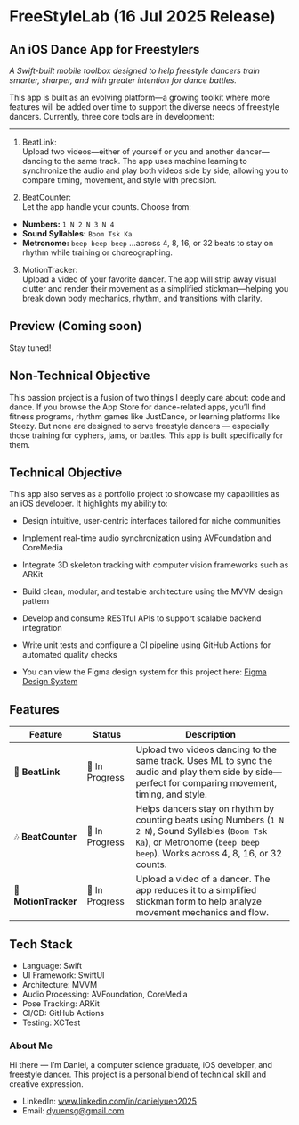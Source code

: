 # FreeStyleLab (16 Jul 2025 Release) 
## An iOS Dance App for Freestylers  
*A Swift-built mobile toolbox designed to help freestyle dancers train smarter, sharper, and with greater intention for dance battles.*

This app is built as an evolving platform—a growing toolkit where more features will be added over time to support the diverse needs of freestyle dancers. Currently, three core tools are in development:

---

1. BeatLink:   
Upload two videos—either of yourself or you and another dancer—dancing to the same track. The app uses machine learning to synchronize the audio and play both videos side by side, allowing you to compare timing, movement, and style with precision.

2. BeatCounter:  
Let the app handle your counts. Choose from:
- **Numbers:** `1 N 2 N 3 N 4`
- **Sound Syllables:** `Boom Tsk Ka`
- **Metronome:** `beep beep beep`
  ...across 4, 8, 16, or 32 beats to stay on rhythm while training or choreographing.

3. MotionTracker:   
Upload a video of your favorite dancer. The app will strip away visual clutter and render their movement as a simplified stickman—helping you break down body mechanics, rhythm, and transitions with clarity.

## Preview (Coming soon)
Stay tuned!


## Non-Technical Objective

This passion project is a fusion of two things I deeply care about: code and dance. If you browse the App Store for dance-related apps, you’ll find fitness programs, rhythm games like JustDance, or learning platforms like Steezy. But none are designed to serve freestyle dancers — especially those training for cyphers, jams, or battles. This app is built specifically for them. 

## Technical Objective

This app also serves as a portfolio project to showcase my capabilities as an iOS developer. It highlights my ability to:

- Design intuitive, user-centric interfaces tailored for niche communities
- Implement real-time audio synchronization using AVFoundation and CoreMedia
- Integrate 3D skeleton tracking with computer vision frameworks such as ARKit
- Build clean, modular, and testable architecture using the MVVM design pattern
- Develop and consume RESTful APIs to support scalable backend integration
- Write unit tests and configure a CI pipeline using GitHub Actions for automated quality checks

- You can view the Figma design system for this project here:  [Figma Design System](https://www.figma.com/design/OsDy71DVXVdFnk2FU7tHsX/FreeStyleLab?node-id=0-1&t=mHranORv4NeaUr6v-1)

##  Features

| Feature                            | Status         | Description |
|------------------------------------|----------------|-------------|
| 🎥 **BeatLink**                    | 🚧 In Progress | Upload two videos dancing to the same track. Uses ML to sync the audio and play them side by side—perfect for comparing movement, timing, and style. |
| 🎶 **BeatCounter**                 | 🚧 In Progress | Helps dancers stay on rhythm by counting beats using Numbers (`1 N 2 N`), Sound Syllables (`Boom Tsk Ka`), or Metronome (`beep beep beep`). Works across 4, 8, 16, or 32 counts. |
| 🧍 **MotionTracker**              | 🚧 In Progress | Upload a video of a dancer. The app reduces it to a simplified stickman form to help analyze movement mechanics and flow. |


## Tech Stack

- Language: Swift 
- UI Framework: SwiftUI
- Architecture: MVVM
- Audio Processing: AVFoundation, CoreMedia
- Pose Tracking: ARKit 
- CI/CD: GitHub Actions 
- Testing: XCTest 

### About Me
Hi there — I’m Daniel, a computer science graduate, iOS developer, and freestyle dancer. This project is a personal blend of technical skill and creative expression. 

- LinkedIn: www.linkedin.com/in/danielyuen2025 
- Email: dyuensg@gmail.com 
